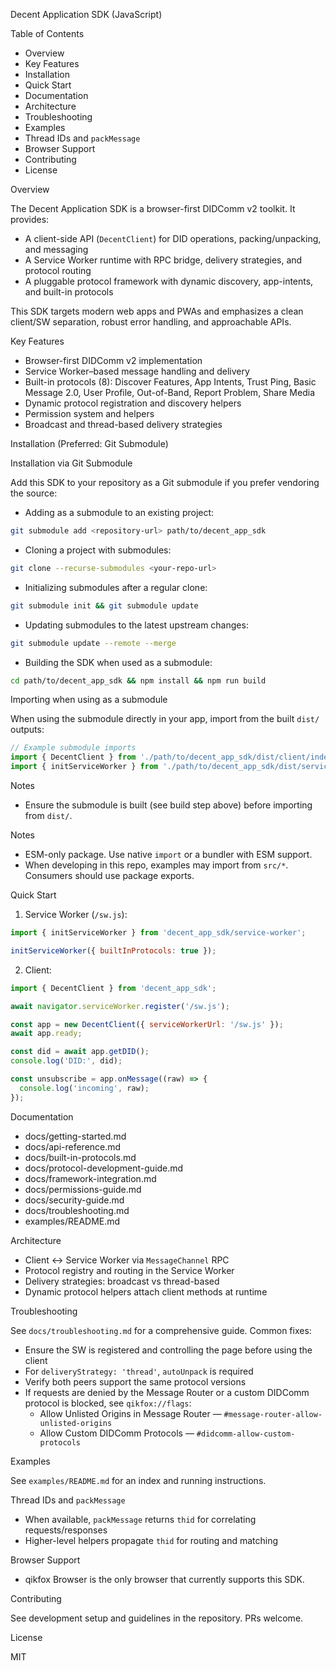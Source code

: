 Decent Application SDK (JavaScript)

Table of Contents

- Overview
- Key Features
- Installation
- Quick Start
- Documentation
- Architecture
- Troubleshooting
- Examples
- Thread IDs and `packMessage`
- Browser Support
- Contributing
- License


Overview

The Decent Application SDK is a browser-first DIDComm v2 toolkit. It provides:

- A client-side API (`DecentClient`) for DID operations, packing/unpacking, and messaging
- A Service Worker runtime with RPC bridge, delivery strategies, and protocol routing
- A pluggable protocol framework with dynamic discovery, app-intents, and built-in protocols

This SDK targets modern web apps and PWAs and emphasizes a clean client/SW separation, robust error handling, and approachable APIs.

Key Features

- Browser-first DIDComm v2 implementation
- Service Worker–based message handling and delivery
- Built-in protocols (8): Discover Features, App Intents, Trust Ping, Basic Message 2.0, User Profile, Out-of-Band, Report Problem, Share Media
- Dynamic protocol registration and discovery helpers
- Permission system and helpers
- Broadcast and thread-based delivery strategies

Installation (Preferred: Git Submodule)

Installation via Git Submodule

Add this SDK to your repository as a Git submodule if you prefer vendoring the source:

- Adding as a submodule to an existing project:

```bash
git submodule add <repository-url> path/to/decent_app_sdk
```

- Cloning a project with submodules:

```bash
git clone --recurse-submodules <your-repo-url>
```

- Initializing submodules after a regular clone:

```bash
git submodule init && git submodule update
```

- Updating submodules to the latest upstream changes:

```bash
git submodule update --remote --merge
```

- Building the SDK when used as a submodule:

```bash
cd path/to/decent_app_sdk && npm install && npm run build
```

Importing when using as a submodule

When using the submodule directly in your app, import from the built `dist/` outputs:

```js
// Example submodule imports
import { DecentClient } from './path/to/decent_app_sdk/dist/client/index.js';
import { initServiceWorker } from './path/to/decent_app_sdk/dist/service-worker/index.js';
```

Notes

- Ensure the submodule is built (see build step above) before importing from `dist/`.

Notes

- ESM-only package. Use native `import` or a bundler with ESM support.
- When developing in this repo, examples may import from `src/*`. Consumers should use package exports.

Quick Start

1) Service Worker (`/sw.js`):

```js
import { initServiceWorker } from 'decent_app_sdk/service-worker';

initServiceWorker({ builtInProtocols: true });
```

2) Client:

```js
import { DecentClient } from 'decent_app_sdk';

await navigator.serviceWorker.register('/sw.js');

const app = new DecentClient({ serviceWorkerUrl: '/sw.js' });
await app.ready;

const did = await app.getDID();
console.log('DID:', did);

const unsubscribe = app.onMessage((raw) => {
  console.log('incoming', raw);
});
```

Documentation

- docs/getting-started.md
- docs/api-reference.md
- docs/built-in-protocols.md
- docs/protocol-development-guide.md
- docs/framework-integration.md
- docs/permissions-guide.md
- docs/security-guide.md
- docs/troubleshooting.md
- examples/README.md

Architecture

- Client ↔ Service Worker via `MessageChannel` RPC
- Protocol registry and routing in the Service Worker
- Delivery strategies: broadcast vs thread-based
- Dynamic protocol helpers attach client methods at runtime

Troubleshooting

See `docs/troubleshooting.md` for a comprehensive guide. Common fixes:
- Ensure the SW is registered and controlling the page before using the client
- For `deliveryStrategy: 'thread'`, `autoUnpack` is required
- Verify both peers support the same protocol versions
- If requests are denied by the Message Router or a custom DIDComm protocol is blocked, see `qikfox://flags`:
  - Allow Unlisted Origins in Message Router — `#message-router-allow-unlisted-origins`
  - Allow Custom DIDComm Protocols — `#didcomm-allow-custom-protocols`

Examples

See `examples/README.md` for an index and running instructions.

Thread IDs and `packMessage`

- When available, `packMessage` returns `thid` for correlating requests/responses
- Higher-level helpers propagate `thid` for routing and matching

Browser Support

- qikfox Browser is the only browser that currently supports this SDK.

Contributing

See development setup and guidelines in the repository. PRs welcome.

License

MIT


